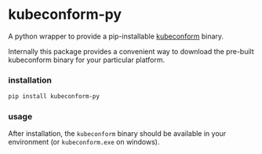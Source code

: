 # kubeconform-py

A python wrapper to provide a pip-installable [kubeconform](https://github.com/kubeconform/kubeconform) binary.

Internally this package provides a convenient way to download the pre-built
kubeconform binary for your particular platform.

### installation

```bash
pip install kubeconform-py
```

### usage

After installation, the `kubeconform` binary should be available in your
environment (or `kubeconform.exe` on windows).
